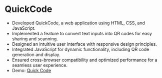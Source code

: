 # QuickCode


- Developed QuickCode, a web application using HTML, CSS, and JavaScript.
- Implemented a feature to convert text inputs into QR codes for easy sharing and scanning.
- Designed an intuitive user interface with responsive design principles.
- Integrated JavaScript for dynamic functionality, including QR code generation and display.
- Ensured cross-browser compatibility and optimized performance for a seamless user experience.
- Demo: [Quick Code](https://paras-verma7454.github.io/QuickCode/)

